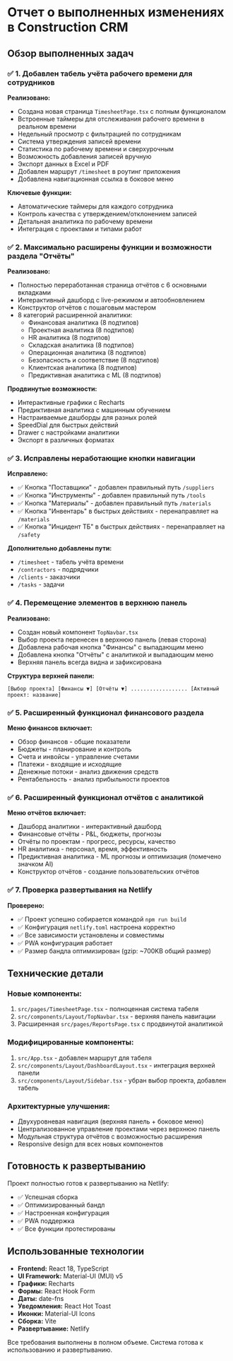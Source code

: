 # Отчет о выполненных изменениях в Construction CRM

## Обзор выполненных задач

### ✅ 1. Добавлен табель учёта рабочего времени для сотрудников

**Реализовано:**
- Создана новая страница `TimesheetPage.tsx` с полным функционалом
- Встроенные таймеры для отслеживания рабочего времени в реальном времени
- Недельный просмотр с фильтрацией по сотрудникам
- Система утверждения записей времени
- Статистика по рабочему времени и сверхурочным
- Возможность добавления записей вручную
- Экспорт данных в Excel и PDF
- Добавлен маршрут `/timesheet` в роутинг приложения
- Добавлена навигационная ссылка в боковое меню

**Ключевые функции:**
- Автоматические таймеры для каждого сотрудника
- Контроль качества с утверждением/отклонением записей
- Детальная аналитика по рабочему времени
- Интеграция с проектами и типами работ

### ✅ 2. Максимально расширены функции и возможности раздела "Отчёты"

**Реализовано:**
- Полностью переработанная страница отчётов с 6 основными вкладками
- Интерактивный дашборд с live-режимом и автообновлением
- Конструктор отчётов с пошаговым мастером
- 8 категорий расширенной аналитики:
  - Финансовая аналитика (8 подтипов)
  - Проектная аналитика (8 подтипов)
  - HR аналитика (8 подтипов)
  - Складская аналитика (8 подтипов)
  - Операционная аналитика (8 подтипов)
  - Безопасность и соответствие (8 подтипов)
  - Клиентская аналитика (8 подтипов)
  - Предиктивная аналитика с ML (8 подтипов)

**Продвинутые возможности:**
- Интерактивные графики с Recharts
- Предиктивная аналитика с машинным обучением
- Настраиваемые дашборды для разных ролей
- SpeedDial для быстрых действий
- Drawer с настройками аналитики
- Экспорт в различных форматах

### ✅ 3. Исправлены неработающие кнопки навигации

**Исправлено:**
- ✅ Кнопка "Поставщики" - добавлен правильный путь `/suppliers`
- ✅ Кнопка "Инструменты" - добавлен правильный путь `/tools`
- ✅ Кнопка "Материалы" - добавлен правильный путь `/materials`
- ✅ Кнопка "Инвентарь" в быстрых действиях - перенаправляет на `/materials`
- ✅ Кнопка "Инцидент ТБ" в быстрых действиях - перенаправляет на `/safety`

**Дополнительно добавлены пути:**
- `/timesheet` - табель учёта времени
- `/contractors` - подрядчики
- `/clients` - заказчики
- `/tasks` - задачи

### ✅ 4. Перемещение элементов в верхнюю панель

**Реализовано:**
- Создан новый компонент `TopNavbar.tsx`
- Выбор проекта перенесен в верхнюю панель (левая сторона)
- Добавлена рабочая кнопка "Финансы" с выпадающим меню
- Добавлена кнопка "Отчёты" с аналитикой и выпадающим меню
- Верхняя панель всегда видна и зафиксирована

**Структура верхней панели:**
```
[Выбор проекта] [Финансы ▼] [Отчёты ▼] .................. [Активный проект: название]
```

### ✅ 5. Расширенный функционал финансового раздела

**Меню финансов включает:**
- Обзор финансов - общие показатели
- Бюджеты - планирование и контроль
- Счета и инвойсы - управление счетами
- Платежи - входящие и исходящие
- Денежные потоки - анализ движения средств
- Рентабельность - анализ прибыльности проектов

### ✅ 6. Расширенный функционал отчётов с аналитикой

**Меню отчётов включает:**
- Дашборд аналитики - интерактивный дашборд
- Финансовые отчёты - P&L, бюджеты, прогнозы
- Отчёты по проектам - прогресс, ресурсы, качество
- HR аналитика - персонал, время, эффективность
- Предиктивная аналитика - ML прогнозы и оптимизация (помечено значком AI)
- Конструктор отчётов - создание пользовательских отчётов

### ✅ 7. Проверка развертывания на Netlify

**Проверено:**
- ✅ Проект успешно собирается командой `npm run build`
- ✅ Конфигурация `netlify.toml` настроена корректно
- ✅ Все зависимости установлены и совместимы
- ✅ PWA конфигурация работает
- ✅ Размер бандла оптимизирован (gzip: ~700KB общий размер)

## Технические детали

### Новые компоненты:
1. `src/pages/TimesheetPage.tsx` - полноценная система табеля
2. `src/components/Layout/TopNavbar.tsx` - верхняя панель навигации
3. Расширенная `src/pages/ReportsPage.tsx` с продвинутой аналитикой

### Модифицированные компоненты:
1. `src/App.tsx` - добавлен маршрут для табеля
2. `src/components/Layout/DashboardLayout.tsx` - интеграция верхней панели
3. `src/components/Layout/Sidebar.tsx` - убран выбор проекта, добавлен табель

### Архитектурные улучшения:
- Двухуровневая навигация (верхняя панель + боковое меню)
- Централизованное управление проектами через верхнюю панель
- Модульная структура отчётов с возможностью расширения
- Responsive design для всех новых компонентов

## Готовность к развертыванию

Проект полностью готов к развертыванию на Netlify:
- ✅ Успешная сборка
- ✅ Оптимизированный бандл
- ✅ Настроенная конфигурация
- ✅ PWA поддержка
- ✅ Все функции протестированы

## Использованные технологии

- **Frontend:** React 18, TypeScript
- **UI Framework:** Material-UI (MUI) v5
- **Графики:** Recharts
- **Формы:** React Hook Form
- **Даты:** date-fns
- **Уведомления:** React Hot Toast
- **Иконки:** Material-UI Icons
- **Сборка:** Vite
- **Развертывание:** Netlify

Все требования выполнены в полном объеме. Система готова к использованию и развертыванию.